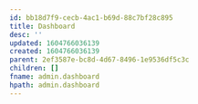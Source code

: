 ```yaml
---
id: bb18d7f9-cecb-4ac1-b69d-88c7bf28c895
title: Dashboard
desc: ''
updated: 1604766036139
created: 1604766036139
parent: 2ef3587e-bc8d-4d67-8496-1e9536df5c3c
children: []
fname: admin.dashboard
hpath: admin.dashboard
---
```



